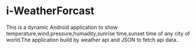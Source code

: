 # i-WeatherForcast
This is a dynamic Android application to show temperature,wind,pressure,humadity,sunrise time,sunset time of any city of world.The application build by  weather api and JSON to fetch api data..
